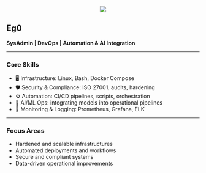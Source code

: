 <!-- Banner -->
<p align="center">
  <img src="https://capsule-render.vercel.app/api?text=SysAdmin+%2F+DevOps+%2F+AI&animation=fadeIn&type=waving&color=9932CC&height=100"/>
</p>

## Eg0  
**SysAdmin | DevOps | Automation & AI Integration**

---

### Core Skills
- 🖥 Infrastructure: Linux, Bash, Docker Compose  
- 🛡 Security & Compliance: ISO 27001, audits, hardening  
- ⚙️ Automation: CI/CD pipelines, scripts, orchestration  
- 🤖 AI/ML Ops: integrating models into operational pipelines  
- 📡 Monitoring & Logging: Prometheus, Grafana, ELK  

---

### Focus Areas
- Hardened and scalable infrastructures  
- Automated deployments and workflows  
- Secure and compliant systems  
- Data-driven operational improvements  

